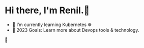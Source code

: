 # Hi there, I'm Renil.👋 


- 🌱 I’m currently learning Kubernetes ☸️
- 🥅 2023 Goals: Learn more about Devops tools & technology.




🎯
